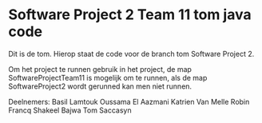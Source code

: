 # Software Project 2 Team 11 tom java code
Dit is de tom. Hierop staat de code voor de branch tom Software Project 2.

Om het project te runnen gebruik in het project, de map SoftwareProjectTeam11 is mogelijk om te runnen, als de map SoftwareProject2 wordt gerunned kan men niet runnen.

Deelnemers: Basil Lamtouk Oussama El Aazmani Katrien Van Melle Robin Francq Shakeel Bajwa Tom Saccasyn

